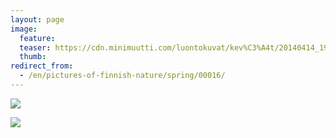 ```yaml
---
layout: page
image:
  feature:
  teaser: https://cdn.minimuutti.com/luontokuvat/kev%C3%A4t/20140414_191805-245px.jpg
  thumb:
redirect_from:
  - /en/pictures-of-finnish-nature/spring/00016/
---
```


![](https://cdn.minimuutti.com/luontokuvat/kev%C3%A4t/20140414_190210-800px.jpg)

![](https://cdn.minimuutti.com/luontokuvat/kev%C3%A4t/20140414_191805-800px.jpg)
